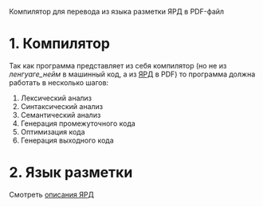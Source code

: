 Компилятор для перевода из языка разметки ЯРД в PDF-файл

# 1. Компилятор

Так как программа представляет из себя компилятор (но не из *ленгуаге_нейм* в машинный код, а из [ЯРД](/docs/YARD.md) в PDF) то программа должна работать в несколько шагов:
1. Лексический анализ
2. Синтаксический анализ
3. Семантический анализ
4. Генерация промежуточного кода 
5. Оптимизация кода 
6. Генерация выходного кода 

# 2. Язык разметки 

Смотреть [описания ЯРД](/docs/YARD.md)
